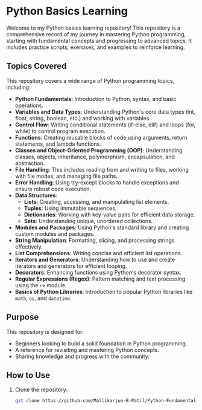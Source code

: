 # Python Basics Learning

Welcome to my Python basics learning repository! This repository is a comprehensive record of my journey in mastering Python programming, starting with fundamental concepts and progressing to advanced topics. It includes practice scripts, exercises, and examples to reinforce learning.

## Topics Covered
This repository covers a wide range of Python programming topics, including:

- **Python Fundamentals**: Introduction to Python, syntax, and basic operations.
- **Variables and Data Types**: Understanding Python's core data types (int, float, string, boolean, etc.) and working with variables.
- **Control Flow**: Writing conditional statements (if-else, elif) and loops (for, while) to control program execution.
- **Functions**: Creating reusable blocks of code using arguments, return statements, and lambda functions.
- **Classes and Object-Oriented Programming (OOP)**: Understanding classes, objects, inheritance, polymorphism, encapsulation, and abstraction.
- **File Handling**: This includes reading from and writing to files, working with file modes, and managing file paths.
- **Error Handling**: Using try-except blocks to handle exceptions and ensure robust code execution.
- **Data Structures**: 
  - **Lists**: Creating, accessing, and manipulating list elements.
  - **Tuples**: Using immutable sequences.
  - **Dictionaries**: Working with key-value pairs for efficient data storage.
  - **Sets**: Understanding unique, unordered collections.
- **Modules and Packages**: Using Python's standard library and creating custom modules and packages.
- **String Manipulation**: Formatting, slicing, and processing strings effectively.
- **List Comprehensions**: Writing concise and efficient list operations.
- **Iterators and Generators**: Understanding how to use and create iterators and generators for efficient looping.
- **Decorators**: Enhancing functions using Python's decorator syntax.
- **Regular Expressions (Regex)**: Pattern matching and text processing using the `re` module.
- **Basics of Python Libraries**: Introduction to popular Python libraries like `math`, `os`, and `datetime`.

## Purpose
This repository is designed for:
- Beginners looking to build a solid foundation in Python programming.
- A reference for revisiting and mastering Python concepts.
- Sharing knowledge and progress with the community.

## How to Use
1. Clone the repository:
   ```bash
   git clone https://github.com/Mallikarjun-B-Patil/Python-Fundamentals-Learning.git

